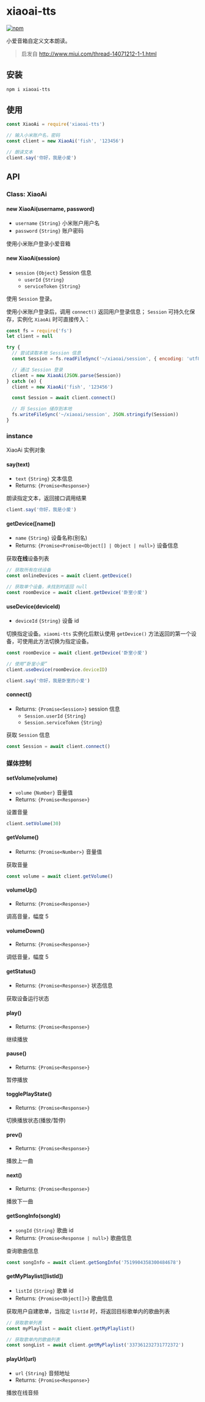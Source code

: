 # xiaoai-tts

[![npm](https://img.shields.io/npm/v/xiaoai-tts.svg)](https://www.npmjs.com/package/xiaoai-tts)

小爱音箱自定义文本朗读。

> 启发自 http://www.miui.com/thread-14071212-1-1.html

## 安装

```bash
npm i xiaoai-tts
```

## 使用

```javascript
const XiaoAi = require('xiaoai-tts')

// 输入小米账户名，密码
const client = new XiaoAi('fish', '123456')

// 朗读文本
client.say('你好，我是小爱')
```

## API

### Class: XiaoAi

#### new XiaoAi(username, password)

- `username` `{String}` 小米账户用户名
- `password` `{String}` 账户密码

使用小米账户登录小爱音箱

#### new XiaoAi(session)

- `session` `{Object}` Session 信息
  - `userId` `{String}`
  - `serviceToken` `{String}`

使用 `Session` 登录。

使用小米账户登录后，调用 `connect()` 返回用户登录信息；
`Session` 可持久化保存，实例化 `XiaoAi` 时可直接传入：

```javascript
const fs = require('fs')
let client = null

try {
  // 尝试读取本地 Session 信息
  const Session = fs.readFileSync('~/xiaoai/session', { encoding: 'utf8' })

  // 通过 Session 登录
  client = new XiaoAi(JSON.parse(Session))
} catch (e) {
  client = new XiaoAi('fish', '123456')

  const Session = await client.connect()

  // 将 Session 储存到本地
  fs.writeFileSync('~/xiaoai/session', JSON.stringify(Session))
}
```

### instance

XiaoAi 实例对象

#### say(text)

- `text` `{String}` 文本信息
- Returns: `{Promise<Response>}`

朗读指定文本，返回接口调用结果

```javascript
client.say('你好，我是小爱')
```

#### getDevice([name])

- `name` `{String}` 设备名称(别名)
- Returns: `{Promise<Promise<Object[] | Object | null>}` 设备信息

获取**在线**设备列表

```javascript
// 获取所有在线设备
const onlineDevices = await client.getDevice()

// 获取单个设备，未找到时返回 null
const roomDevice = await client.getDevice('卧室小爱')
```

#### useDevice(deviceId)

- `deviceId` `{String}` 设备 id

切换指定设备。`xiaomi-tts` 实例化后默认使用 `getDevice()` 方法返回的第一个设备，可使用此方法切换为指定设备。

```javascript
const roomDevice = await client.getDevice('卧室小爱')

// 使用“卧室小爱”
client.useDevice(roomDevice.deviceID)

client.say('你好，我是卧室的小爱')
```

#### connect()

- Returns: `{Promise<Session>}` session 信息
  - `Session.userId` `{String}`
  - `Session.serviceToken` `{String}`

获取 `Session` 信息

```javascript
const Session = await client.connect()
```

### 媒体控制

#### setVolume(volume)

- `volume` `{Number}` 音量值
- Returns: `{Promise<Response>}`

设置音量

```javascript
client.setVolume(30)
```

#### getVolume()

- Returns: `{Promise<Number>}` 音量值

获取音量

```javascript
const volume = await client.getVolume()
```

#### volumeUp()

- Returns: `{Promise<Response>}`

调高音量，幅度 5

#### volumeDown()

- Returns: `{Promise<Response>}`

调低音量，幅度 5

#### getStatus()

- Returns: `{Promise<Response>}` 状态信息

获取设备运行状态

#### play()

- Returns: `{Promise<Response>}`

继续播放

#### pause()

- Returns: `{Promise<Response>}`

暂停播放

#### togglePlayState()

- Returns: `{Promise<Response>}`

切换播放状态(播放/暂停)

#### prev()

- Returns: `{Promise<Response>}`

播放上一曲

#### next()

- Returns: `{Promise<Response>}`

播放下一曲

#### getSongInfo(songId)

- `songId` `{String}` 歌曲 id
- Returns: `{Promise<Response | null>}` 歌曲信息

查询歌曲信息

```javascript
const songInfo = await client.getSongInfo('7519904358300484678')
```

#### getMyPlaylist([listId])

- `listId` `{String}` 歌单 id
- Returns: `{Promise<Object[]>}` 歌曲信息

获取用户自建歌单，当指定 `listId` 时，将返回目标歌单内的歌曲列表

```javascript
// 获取歌单列表
const myPlaylist = await client.getMyPlaylist()

// 获取歌单内的歌曲列表
const songList = await client.getMyPlaylist('337361232731772372')
```

#### playUrl(url)

- `url` `{String}` 音频地址
- Returns: `{Promise<Response>}`

播放在线音频
